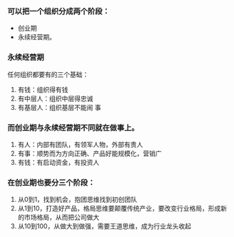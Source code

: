 
### 可以把一个组织分成两个阶段：
+ 创业期
+ 永续经营期。

### 永续经营期
任何组织都要有的三个基础：
1.  有钱：组织得有钱
2. 有中层人：组织中层得忠诚
3. 有基层人：组织基层不能闹 事

### 而创业期与永续经营期不同就在做事上。
1. 有人：内部有团队，有领军人物，外部有贵人
2. 有事：顺势而为方向正确、产品好能规模化，营销广
3. 有钱：有启动资金，有投资人

### 在创业期也要分三个阶段：
1. 从0到1，找到机会，抱团思维找到初创团队
2. 从1到10，打造好产品，格局思维要颠覆传统产业，要改变行业格局，形成新的市场格局，从而把公司做大
3. 从10到100，从做大到做强，需要王道思维，成为行业龙头收起
<!--stackedit_data:
eyJoaXN0b3J5IjpbLTE3MTAzOTMxNV19
-->